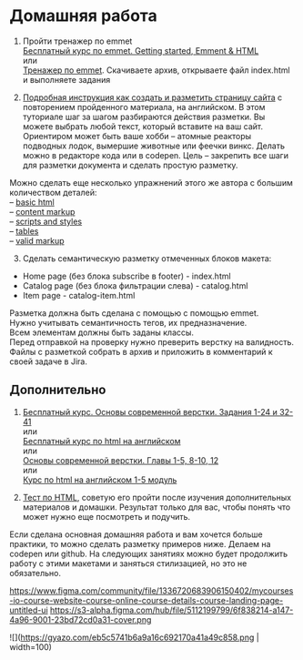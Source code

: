 # Домашняя работа

1. Пройти тренажер по emmet    
   [Бесплатный курс по emmet. Getting started, Emment & HTML](https://www.udemy.com/course/emmet-start-coding-html-and-css-fast-and-easy/)    
   или    
   [Тренажер по emmet](https://github.com/kushedow/learnEmmet). Скачиваете архив, открываете файл index.html и выполняете задания  
   
2. [Подробная инструкция как создать и разметить страницу сайта](https://russmaxdesign.github.io/maxdesign-slides/01-html/106-creating-document.html) с повторением пройденного материала, на английском. В этом туториале шаг за шагом разбираются действия разметки. Вы можете выбрать любой текст, который вставите на ваш сайт. Ориентиром может быть ваше хобби – атомные реакторы подводных лодок, вымершие животные или феечки винкс. Делать можно в редакторе кода или в codepen. Цель – закрепить все шаги для разметки документа и сделать простую разметку. 

Можно сделать еще несколько упражнений этого же автора с большим количеством деталей:     
– [basic html](https://github.com/russmaxdesign/maxdesign-slides/blob/master/01-html/lesson01.pdf)    
– [content markup](https://github.com/russmaxdesign/maxdesign-slides/blob/master/01-html/lesson02.pdf)    
– [scripts and styles](https://github.com/russmaxdesign/maxdesign-slides/blob/master/01-html/lesson03.pdf)    
– [tables](https://github.com/russmaxdesign/maxdesign-slides/blob/master/01-html/lesson04.pdf)   
– [valid markup](https://github.com/russmaxdesign/maxdesign-slides/blob/master/01-html/lesson06.pdf)   

3. Сделать семантическую разметку отмеченных блоков макета:
- Home page (без блока subscribe в footer) - index.html
- Catalog page (без блока фильтрации слева) - catalog.html
- Item page - catalog-item.html

Разметка должна быть сделана с помощью с помощью emmet.   
Нужно учитывать семантичность тегов, их предназначение.   
Всем элементам должны быть заданы классы.    
Перед отправкой на проверку нужно преверить верстку на валидность.    
Файлы с разметкой собрать в архив и приложить в комментарий к своей задаче в Jira.   

## Дополнительно

1. [Бесплатный курс. Основы современной верстки. Задания 1-24 и 32-41](https://code-basics.com/ru/languages/html)    
   или     
   [Бесплатный курс по html на английском](https://www.freecodecamp.org/learn/2022/responsive-web-design/learn-html-by-building-a-cat-photo-app/)   
   или    
   [Основы современной верстки. Главы 1-5, 8-10, 12](https://ru.hexlet.io/courses/layout-designer-basics)    
   или    
   [Курс по html на английском 1-5 модуль](https://www.scaler.com/topics/html/)   

2. [Тест по HTML](https://ru.w3docs.com/quiz-start/osnovy-html), советую его пройти после изучения дополнительных материалов и домашки. Результат только для вас, чтобы понять что может нужно еще посмотреть и подучить. 

Если сделана основная домашняя работа и вам хочется больше практики, то можно сделать разметку примеров ниже. Делаем на codepen или github.
На следующих занятиях можно будет продолжить работу с этими макетами и заняться стилизацией, но это не обязательно. 

https://www.figma.com/community/file/1336720683906150402/mycourses-io-course-website-course-online-course-details-course-landing-page-untitled-ui
https://s3-alpha.figma.com/hub/file/5112199799/6f838214-a147-4a96-9001-23bd72cd0a31-cover.png

![](https://gyazo.com/eb5c5741b6a9a16c692170a41a49c858.png | width=100)
